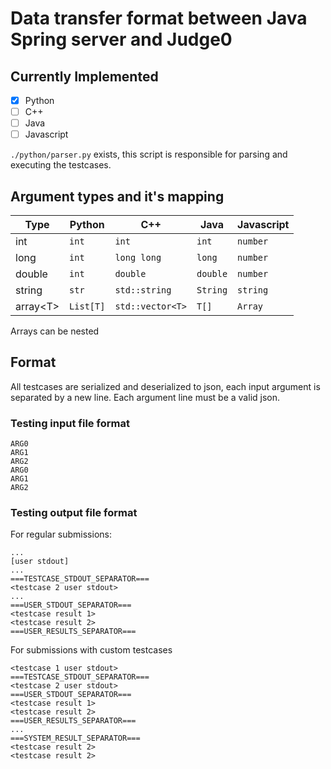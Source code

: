 # Data transfer format between Java Spring server and Judge0

## Currently Implemented

- [x] Python
- [ ] C++
- [ ] Java
- [ ] Javascript

`./python/parser.py` exists, this script is responsible for parsing and executing the testcases.

## Argument types and it's mapping

| Type      | Python    | C++              | Java     | Javascript |
|-----------|-----------|------------------|----------|------------|
| int       | `int`     | `int`            | `int`    | `number`   |
| long      | `int`     | `long long`      | `long`   | `number`   |
| double    | `int`     | `double`         | `double` | `number`   |
| string    | `str`     | `std::string`    | `String` | `string`   |
| array\<T> | `List[T]` | `std::vector<T>` | `T[]`    | `Array`    |

Arrays can be nested

## Format

All testcases are serialized and deserialized to json, each input argument is separated by a new line. Each argument line must be a valid json.

### Testing input file format

```text
ARG0
ARG1
ARG2
ARG0
ARG1
ARG2
```
### Testing output file format
For regular submissions:
```text
...
[user stdout]
...
===TESTCASE_STDOUT_SEPARATOR===
<testcase 2 user stdout>
...
===USER_STDOUT_SEPARATOR===
<testcase result 1>
<testcase result 2>
===USER_RESULTS_SEPARATOR===
```

For submissions with custom testcases
```text
<testcase 1 user stdout>
===TESTCASE_STDOUT_SEPARATOR===
<testcase 2 user stdout>
===USER_STDOUT_SEPARATOR===
<testcase result 1>
<testcase result 2>
===USER_RESULTS_SEPARATOR===
...
===SYSTEM_RESULT_SEPARATOR===
<testcase result 2>
<testcase result 2>
```


